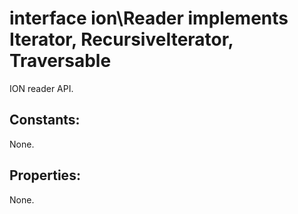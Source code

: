 #  interface ion\Reader implements Iterator, RecursiveIterator, Traversable

ION reader API.






## Constants:

None.

## Properties:

None.
